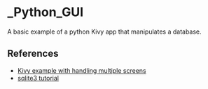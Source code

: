# _Python_GUI
A basic example of a python Kivy app that manipulates a database.

## References
* [Kivy example with handling multiple screens](https://www.techwithtim.net/tutorials/kivy-tutorial/multiple-screens/)
* [sqlite3 tutorial](https://www.youtube.com/watch?v=byHcYRpMgI4)
